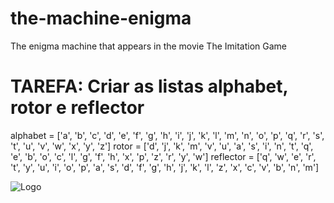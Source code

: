 # the-machine-enigma
The enigma machine that appears in the movie The Imitation Game

# TAREFA: Criar as listas alphabet, rotor e reflector
alphabet = ['a', 'b', 'c', 'd', 'e', 'f', 'g', 'h', 'i', 'j', 'k', 'l', 'm', 'n', 'o', 'p', 'q', 'r', 's', 't', 'u', 'v', 'w', 'x', 'y', 'z']
rotor = ['d', 'j', 'k', 'm', 'v', 'u', 'a', 's', 'i', 'n', 't', 'q', 'e', 'b', 'o', 'c', 'l', 'g', 'f', 'h', 'x', 'p', 'z', 'r', 'y', 'w']
reflector = ['q', 'w', 'e', 'r', 't', 'y', 'u', 'i', 'o', 'p', 'a', 's', 'd', 'f', 'g', 'h', 'j', 'k', 'l', 'z', 'x', 'c', 'v', 'b', 'n', 'm']

![Logo](https://www.bing.com/images/search?view=detailV2&ccid=kPotDC%2FF&id=CAB1E82E1F9F3EF12CFCEE38F0299E30CAE37C4A&thid=OIP.kPotDC_FESrLH6gkY-QDPwHaFb&mediaurl=https%3A%2F%2Fimages5.alphacoders.com%2F413%2F413842.jpg&cdnurl=https%3A%2F%2Fth.bing.com%2Fth%2Fid%2FR.90fa2d0c2fc5112acb1fa82463e4033f%3Frik%3DSnzjyjCeKfA47g%26pid%3DImgRaw%26r%3D0&exph=1501&expw=2048&q=naruto+image&simid=608035750947341974&form=IRPRST&ck=BAD4EE2DFDC50B46A8D913FD7B370D4C&selectedindex=0&itb=0&ajaxhist=0&ajaxserp=0&vt=0&sim=11)
